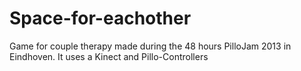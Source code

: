 Space-for-eachother
===================

Game for couple therapy made during the 48 hours PilloJam 2013 in Eindhoven. It uses a Kinect and Pillo-Controllers
